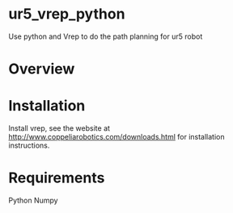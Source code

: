 # ur5_vrep_python
Use python and Vrep to do the path planning for ur5 robot

# Overview

# Installation
Install vrep, see the website at http://www.coppeliarobotics.com/downloads.html for installation instructions.

# Requirements
Python
Numpy


